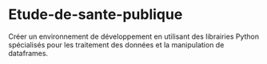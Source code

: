 # Etude-de-sante-publique
Créer un environnement de développement en utilisant des librairies Python spécialisés pour les traitement des données et la manipulation  de dataframes.
